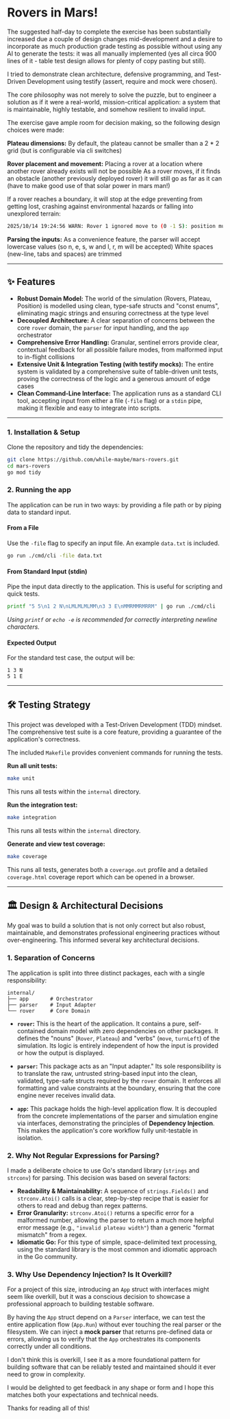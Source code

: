 # Rovers in Mars!

The suggested half-day to complete the exercise has been substantially increased due a couple of design changes mid-development and a desire to incorporate as much production grade testing as possible without using any AI to generate the tests: it was all manually implemented (yes all circa 900 lines of it - table test design allows for plenty of copy pasting but still).

I tried to demonstrate clean architecture, defensive programming, and Test-Driven Development using testify (assert, require and mock were chosen).

The core philosophy was not merely to solve the puzzle, but to engineer a solution as if it were a real-world, mission-critical application: a system that is maintainable, highly testable, and somehow resilient to invalid input.

The exercise gave ample room for decision making, so the following design choices were made:

**Plateau dimensions:**
By default, the plateau cannot be smaller than a 2 * 2 grid (but is configurable via cli switches)

**Rover placement and movement:**
Placing a rover at a location where another rover already exists will not be possible
As a rover moves, if it finds an obstacle (another previously deployed rover) it will still go as far as it can (have to make good use of that solar power in mars man!)

If a rover reaches a boundary, it will stop at the edge preventing from getting lost, crashing against environmental hazards or falling into unexplored terrain:
```Bash
2025/10/14 19:24:56 WARN: Rover 1 ignored move to (0 -1 S): position must be more than 0 and within boundaries
```

**Parsing the inputs:**
As a convenience feature, the parser will accept lowercase values (so n, e, s, w and l, r, m will be accepted)
White spaces (new-line, tabs and spaces) are trimmed


---

## ✨ Features

*   **Robust Domain Model:** The world of the simulation (Rovers, Plateau, Position) is modelled using clean, type-safe structs and "const enums", eliminating magic strings and ensuring correctness at the type level
*   **Decoupled Architecture:** A clear separation of concerns between the core `rover` domain, the `parser` for input handling, and the `app` orchestrator
*   **Comprehensive Error Handling:** Granular, sentinel errors provide clear, contextual feedback for all possible failure modes, from malformed input to in-flight collisions
*   **Extensive Unit & Integration Testing (with testify mocks):** The entire system is validated by a comprehensive suite of table-driven unit tests, proving the correctness of the logic and a generous amount of edge cases
*   **Clean Command-Line Interface:** The application runs as a standard CLI tool, accepting input from either a file (`-file` flag) or a `stdin` pipe, making it flexible and easy to integrate into scripts.

---
### 1. Installation & Setup

Clone the repository and tidy the dependencies:
```bash
git clone https://github.com/while-maybe/mars-rovers.git
cd mars-rovers
go mod tidy
```

### 2. Running the app

The application can be run in two ways: by providing a file path or by piping data to standard input.

#### **From a File**

Use the `-file` flag to specify an input file. An example `data.txt` is included.
```bash
go run ./cmd/cli -file data.txt
```

#### **From Standard Input (stdin)**

Pipe the input data directly to the application. This is useful for scripting and quick tests.
```bash
printf "5 5\n1 2 N\nLMLMLMLMM\n3 3 E\nMMRMMRMRRM" | go run ./cmd/cli
```
*Using `printf` or `echo -e` is recommended for correctly interpreting newline characters.*

#### **Expected Output**
For the standard test case, the output will be:
```
1 3 N
5 1 E
```

---

## 🛠️ Testing Strategy

This project was developed with a Test-Driven Development (TDD) mindset. The comprehensive test suite is a core feature, providing a guarantee of the application's correctness.

The included `Makefile` provides convenient commands for running the tests.

**Run all unit tests:**
```bash
make unit
```
This runs all tests within the `internal` directory.

**Run the integration test:**
```bash
make integration
```
This runs all tests within the `internal` directory.

**Generate and view test coverage:**
```bash
make coverage
```
This runs all tests, generates both a `coverage.out` profile and a detailed `coverage.html` coverage report which can be opened in a browser.

---

## 🏛️ Design & Architectural Decisions

My goal was to build a solution that is not only correct but also robust, maintainable, and demonstrates professional engineering practices without over-engineering. This informed several key architectural decisions.

### 1. Separation of Concerns

The application is split into three distinct packages, each with a single responsibility:

```
internal/
├── app       # Orchestrator
├── parser    # Input Adapter
└── rover     # Core Domain
```

*   **`rover`:** This is the heart of the application. It contains a pure, self-contained domain model with zero dependencies on other packages. It defines the "nouns" (`Rover`, `Plateau`) and "verbs" (`move`, `turnLeft`) of the simulation. Its logic is entirely independent of how the input is provided or how the output is displayed.

*   **`parser`:** This package acts as an "Input adapter." Its sole responsibility is to translate the raw, untrusted string-based input into the clean, validated, type-safe structs required by the `rover` domain. It enforces all formatting and value constraints at the boundary, ensuring that the core engine never receives invalid data.

*   **`app`:** This package holds the high-level application flow. It is decoupled from the concrete implementations of the parser and simulation engine via interfaces, demonstrating the principles of **Dependency Injection**. This makes the application's core workflow fully unit-testable in isolation.

### 2. Why Not Regular Expressions for Parsing?

I made a deliberate choice to use Go's standard library (`strings` and `strconv`) for parsing. This decision was based on several factors:

*   **Readability & Maintainability:** A sequence of `strings.Fields()` and `strconv.Atoi()` calls is a clear, step-by-step recipe that is easier for others to read and debug than  regex patterns.
*   **Error Granularity:** `strconv.Atoi()` returns a specific error for a malformed number, allowing the parser to return a much more helpful error message (e.g., `"invalid plateau width"`) than a generic "format mismatch" from a regex.
*   **Idiomatic Go:** For this type of simple, space-delimited text processing, using the standard library is the most common and idiomatic approach in the Go community.

### 3. Why Use Dependency Injection? Is It Overkill?

For a project of this size, introducing an `App` struct with interfaces might seem like overkill, but it was a conscious decision to showcase a professional approach to building testable software.

By having the `App` struct depend on a `Parser` interface, we can test the entire application flow (`App.Run`) without ever touching the real parser or the filesystem. We can inject a **mock parser** that returns pre-defined data or errors, allowing us to verify that the `App` orchestrates its components correctly under all conditions.

I don't think this is overkill, I see it as a more foundational pattern for building software that can be reliably tested and maintained should it ever need to grow in complexity.

I would be delighted to get feedback in any shape or form and I hope this matches both your expectations and technical needs.

Thanks for reading all of this!